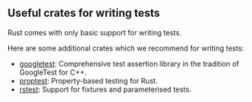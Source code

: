 ## Useful crates for writing tests

Rust comes with only basic support for writing tests.

Here are some additional crates which we recommend for writing tests:

- [googletest](https://docs.rs/googletest): Comprehensive test assertion library
  in the tradition of GoogleTest for C++.
- [proptest](https://docs.rs/proptest): Property-based testing for Rust.
- [rstest](https://docs.rs/rstest): Support for fixtures and parameterised
  tests.
